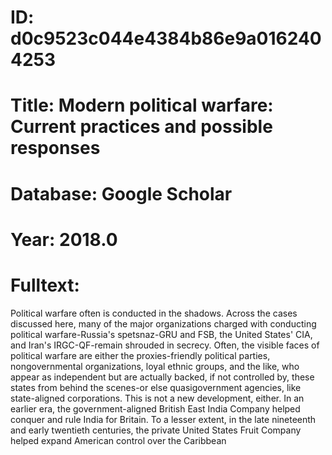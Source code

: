 # ID: d0c9523c044e4384b86e9a0162404253
# Title: Modern political warfare: Current practices and possible responses
# Database: Google Scholar
# Year: 2018.0
# Fulltext:
Political warfare often is conducted in the shadows.
Across the cases discussed here, many of the major organizations charged with conducting political warfare-Russia's spetsnaz-GRU and FSB, the United States' CIA, and Iran's IRGC-QF-remain shrouded in secrecy.
Often, the visible faces of political warfare are either the proxies-friendly political parties, nongovernmental organizations, loyal ethnic groups, and the like, who appear as independent but are actually backed, if not controlled by, these states from behind the scenes-or else quasigovernment agencies, like state-aligned corporations.
This is not a new development, either.
In an earlier era, the government-aligned British East India Company helped conquer and rule India for Britain.
To a lesser extent, in the late nineteenth and early twentieth centuries, the private United States Fruit Company helped expand American control over the Caribbean